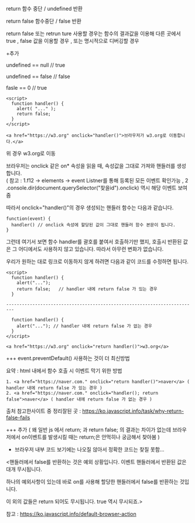 return 함수 중단  /  undefined 반환  

return false 함수중단 / false 반환 


return false 또는 retrun ture 사용할 경우는 함수의 결과값을 이용해 다른 곳에서 true , false 값을 이용할 경우 , 또는 명시적으로 디버깅할 경우 






+추가

undefined == null  // true

undefined == false // false 

fasle == 0 // true



```
<script>
  function handler() {
    alert( "..." );
    return false;
  }
</script>

<a href="https://w3.org" onclick="handler()">브라우저가 w3.org로 이동합니다.</a>
```
위 경우 w3.org로 이동

브라우저는 onclick 같은 on* 속성을 읽을 때, 속성값을 그대로 가져와 핸들러를 생성합니다.  
( 참고 : 1.f12 -> elements -> event Listner를 통해 등록된 모든 이벤트 확인가능 , 2 .console.dir(document.querySelector("찾을id").onclick) 역시 해당 이벤트 보여줌

따라서 onclick="handler()"의 경우 생성되는 핸들러 함수는 다음과 같습니다.
```
function(event) {
  handler() // onclick 속성에 할당된 값이 그대로 핸들러 함수 본문이 됩니다.
}
```
그런데 여기서 보면 함수 handler를 괄호를 붙여서 호출하기만 했지, 호출시 반환된 값은 그 어디에서도 사용하지 않고 있습니다. 따라서 아무런 변화가 없습니다.

우리가 원하는 대로 링크로 이동하지 않게 하려면 다음과 같이 코드를 수정하면 됩니다.
```
<script>
  function handler() {
    alert("...");
    return false;   // handler 내에 return false 가 있는 경우
  }
 
-------------------------------------------------------------------------  

  function handler() {
    alert("..."); // handler 내에 return false 가 없는 경우
  }
</script>

<a href="https://w3.org" onclick="return handler()">w3.org</a>
```
+++ event.preventDefault() 사용하는 것이 더 최신방법

요약 : html 내에서 함수 호출 시 이벤트 막기 위한 방법 
```
1. <a href="https://naver.com." onclick="return handler()">naver</a> ( handler 내에 return false 가 있는 경우 )
2. <a href="https://naver.com." onclick="handler(); return false">naver</a> ( handler 내에 return false 가 없는 경우 )
```
출처 참고한사이트 중 정리잘된 곳  : https://ko.javascript.info/task/why-return-false-fails

+++ 추가 
( 왜 일반 js 에서 return; 과 return false; 의 결과는 차이가 없는데 브라우저에서 on이벤트를 발생시킬 때는 return;은 안먹히나 궁금해서 찾아봄 ) 
- 브라우저 내부 코드 보기에는 나오질 않아서 정확한 코드는 찾질 못함...


<핸들러에서 false를 반환하는 것은 예외 상황입니다.
이벤트 핸들러에서 반환된 값은 대개 무시됩니다.

하나의 예외사항이 있는데 바로 on<event>를 사용해 할당한 핸들러에서 false를 반환하는 것입니다.

이 외의 값들은 return 되어도 무시됩니다. true 역시 무시되죠.>

  참고 : https://ko.javascript.info/default-browser-action

